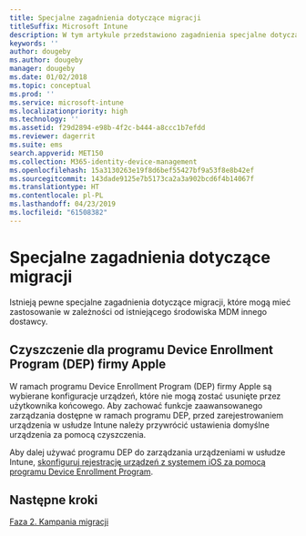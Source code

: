 ```yaml
---
title: Specjalne zagadnienia dotyczące migracji
titleSuffix: Microsoft Intune
description: W tym artykule przedstawiono zagadnienia specjalne dotyczące migracji, które należy uwzględnić przed rozpoczęciem kampanii migracji do usługi Microsoft Intune.
keywords: ''
author: dougeby
ms.author: dougeby
manager: dougeby
ms.date: 01/02/2018
ms.topic: conceptual
ms.prod: ''
ms.service: microsoft-intune
ms.localizationpriority: high
ms.technology: ''
ms.assetid: f29d2894-e98b-4f2c-b444-a8ccc1b7efdd
ms.reviewer: dagerrit
ms.suite: ems
search.appverid: MET150
ms.collection: M365-identity-device-management
ms.openlocfilehash: 15a3130263e19f8d6bef55427bf9a53f8e8b42ef
ms.sourcegitcommit: 143dade9125e7b5173ca2a3a902bcd6f4b14067f
ms.translationtype: HT
ms.contentlocale: pl-PL
ms.lasthandoff: 04/23/2019
ms.locfileid: "61508382"
---
```

# <a name="special-migration-considerations"></a>Specjalne zagadnienia dotyczące migracji

Istnieją pewne specjalne zagadnienia dotyczące migracji, które mogą mieć zastosowanie w zależności od istniejącego środowiska MDM innego dostawcy.

## <a name="wipe-for-apples-device-enrollment-program-dep"></a>Czyszczenie dla programu Device Enrollment Program (DEP) firmy Apple

W ramach programu Device Enrollment Program (DEP) firmy Apple są wybierane konfiguracje urządzeń, które nie mogą zostać usunięte przez użytkownika końcowego. Aby zachować funkcje zaawansowanego zarządzania dostępne w ramach programu DEP, przed zarejestrowaniem urządzenia w usłudze Intune należy przywrócić ustawienia domyślne urządzenia za pomocą czyszczenia.

Aby dalej używać programu DEP do zarządzania urządzeniami w usłudze Intune, [skonfiguruj rejestrację urządzeń z systemem iOS za pomocą programu Device Enrollment Program](device-enrollment-program-enroll-ios.md).


## <a name="next-steps"></a>Następne kroki

[Faza 2. Kampania migracji](migration-guide-campaign.md)

